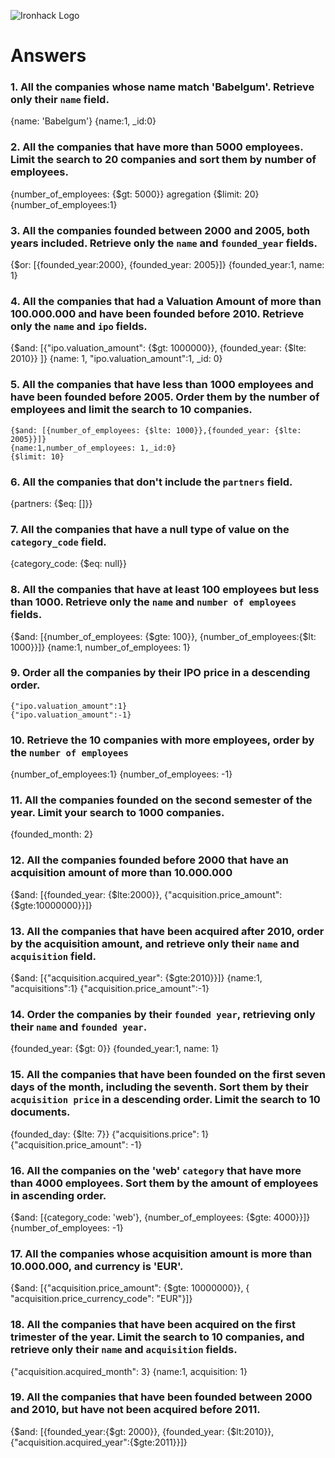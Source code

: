 ![Ironhack Logo](https://i.imgur.com/1QgrNNw.png)

# Answers

### 1. All the companies whose name match 'Babelgum'. Retrieve only their `name` field.

<!-- Your Code Goes Here -->
{name: 'Babelgum'}
{name:1, _id:0}

### 2. All the companies that have more than 5000 employees. Limit the search to 20 companies and sort them by **number of employees**.

<!-- Your Code Goes Here -->
{number_of_employees: {$gt: 5000}}
agregation
    {$limit: 20}
{number_of_employees:1}


### 3. All the companies founded between 2000 and 2005, both years included. Retrieve only the `name` and `founded_year` fields.

<!-- Your Code Goes Here -->
{$or: [{founded_year:2000}, {founded_year: 2005}]}
{founded_year:1, name: 1}

### 4. All the companies that had a Valuation Amount of more than 100.000.000 and have been founded before 2010. Retrieve only the `name` and `ipo` fields.

<!-- Your Code Goes Here -->
{$and: [{"ipo.valuation_amount": {$gt: 1000000}}, {founded_year: {$lte: 2010}} ]}
{name: 1, "ipo.valuation_amount":1, _id: 0}


### 5. All the companies that have less than 1000 employees and have been founded before 2005. Order them by the number of employees and limit the search to 10 companies.

<!-- Your Code Goes Here -->
    {$and: [{number_of_employees: {$lte: 1000}},{founded_year: {$lte: 2005}}]}
    {name:1,number_of_employees: 1,_id:0}
    {$limit: 10}
### 6. All the companies that don't include the `partners` field.

<!-- Your Code Goes Here -->
{partners: {$eq: []}}

### 7. All the companies that have a null type of value on the `category_code` field.

{category_code: {$eq: null}}

### 8. All the companies that have at least 100 employees but less than 1000. Retrieve only the `name` and `number of employees` fields.

{$and: [{number_of_employees: {$gte: 100}}, {number_of_employees:{$lt: 1000}}]}
{name:1, number_of_employees: 1}

### 9. Order all the companies by their IPO price in a descending order.
    {"ipo.valuation_amount":1}
    {"ipo.valuation_amount":-1}
### 10. Retrieve the 10 companies with more employees, order by the `number of employees`

{number_of_employees:1}
{number_of_employees: -1}
### 11. All the companies founded on the second semester of the year. Limit your search to 1000 companies.

{founded_month: 2}

### 12. All the companies founded before 2000 that have an acquisition amount of more than 10.000.000
{$and: [{founded_year: {$lte:2000}}, {"acquisition.price_amount": {$gte:10000000}}]}

<!-- Your Code Goes Here -->

### 13. All the companies that have been acquired after 2010, order by the acquisition amount, and retrieve only their `name` and `acquisition` field.
{$and: [{"acquisition.acquired_year": {$gte:2010}}]}
{name:1, "acquisitions":1}
{"acquisition.price_amount":-1}
### 14. Order the companies by their `founded year`, retrieving only their `name` and `founded year`.
{founded_year: {$gt: 0}}
{founded_year:1, name: 1}

### 15. All the companies that have been founded on the first seven days of the month, including the seventh. Sort them by their `acquisition price` in a descending order. Limit the search to 10 documents.

{founded_day: {$lte: 7}}
{"acquisitions.price": 1}
{"acquisition.price_amount": -1}
### 16. All the companies on the 'web' `category` that have more than 4000 employees. Sort them by the amount of employees in ascending order.
{$and: [{category_code: 'web'}, {number_of_employees: {$gte: 4000}}]}
{number_of_employees: -1}

### 17. All the companies whose acquisition amount is more than 10.000.000, and currency is 'EUR'.

{$and: [{"acquisition.price_amount": {$gte: 10000000}}, { "acquisition.price_currency_code": "EUR"}]}


### 18. All the companies that have been acquired on the first trimester of the year. Limit the search to 10 companies, and retrieve only their `name` and `acquisition` fields.
{"acquisition.acquired_month": 3}
{name:1, acquisition: 1}

### 19. All the companies that have been founded between 2000 and 2010, but have not been acquired before 2011.

{$and: [{founded_year:{$gt: 2000}}, {founded_year: {$lt:2010}}, {"acquisition.acquired_year":{$gte:2011}}]}
